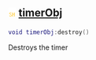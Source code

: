 ## ![shared](.gitbook/assets/shared.png) [timerObj](home/timerObj)



```lua
void timerObj:destroy()
```

Destroys the timer




